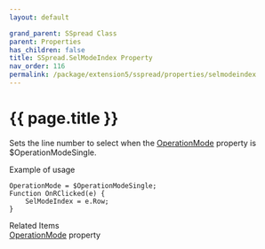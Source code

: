 ```yaml
---
layout: default

grand_parent: SSpread Class
parent: Properties
has_children: false
title: SSpread.SelModeIndex Property
nav_order: 116
permalink: /package/extension5/sspread/properties/selmodeindex
---
```

# {{ page.title }}

Sets the line number to select when the <a href="/package/extension5/sspread/properties/operationmode">OperationMode</a>  property is $OperationModeSingle.

Example of usage<br>
```
OperationMode = $OperationModeSingle;
Function OnRClicked(e) {
    SelModeIndex = e.Row;
}
```

Related Items<br>
<a href="/package/extension5/sspread/properties/operationmode">OperationMode</a> property